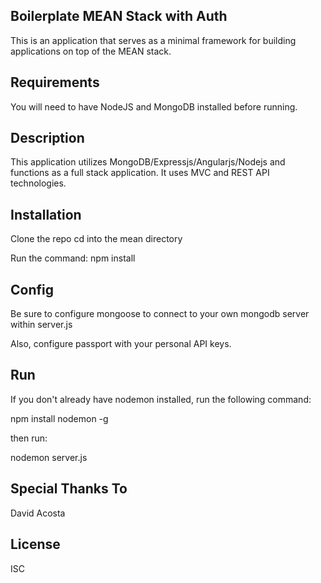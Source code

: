 ## Boilerplate MEAN Stack with Auth

This is an application that serves as a minimal framework for building applications on top of the MEAN stack.

## Requirements

You will need to have NodeJS and MongoDB installed before running.

## Description

This application utilizes MongoDB/Expressjs/Angularjs/Nodejs and functions as a full stack application. It uses MVC and REST API technologies.

## Installation

Clone the repo
cd into the mean directory

Run the command:
npm install

## Config

Be sure to configure mongoose to connect to your own mongodb server within server.js

Also, configure passport with your personal API keys.

## Run

If you don't already have nodemon installed, run the following command:

npm install nodemon -g

then run:

nodemon server.js

## Special Thanks To

David Acosta

## License
ISC